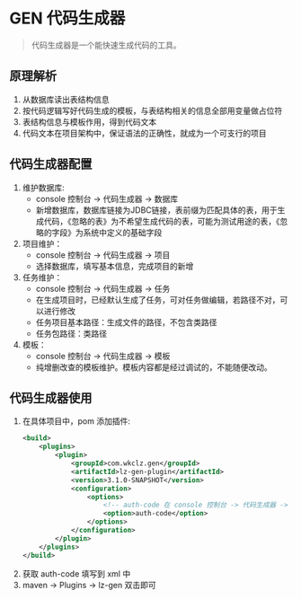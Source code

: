 # GEN 代码生成器
> 代码生成器是一个能快速生成代码的工具。

## 原理解析
1. 从数据库读出表结构信息
2. 按代码逻辑写好代码生成的模板，与表结构相关的信息全部用变量做占位符
3. 表结构信息与模板作用，得到代码文本
4. 代码文本在项目架构中，保证语法的正确性，就成为一个可支行的项目

## 代码生成器配置
1. 维护数据库:
    - console 控制台 -> 代码生成器 -> 数据库
    - 新增数据库，数据库链接为JDBC链接，表前缀为匹配具体的表，用于生成代码，《忽略的表》为不希望生成代码的表，可能为测试用途的表，《忽略的字段》为系统中定义的基础字段
2. 项目维护：
    - console 控制台 -> 代码生成器 -> 项目
    - 选择数据库，填写基本信息，完成项目的新增
3. 任务维护：
    - console 控制台 -> 代码生成器 -> 任务
    - 在生成项目时，已经默认生成了任务，可对任务做编辑，若路径不对，可以进行修改
    - 任务项目基本路径：生成文件的路径，不包含类路径
    - 任务包路径：类路径
4. 模板：
    - console 控制台 -> 代码生成器 -> 模板
    - 纯增删改查的模板维护。模板内容都是经过调试的，不能随便改动。
    

## 代码生成器使用
1. 在具体项目中，pom 添加插件:
    ```xml
    <build>
        <plugins>
            <plugin>
                <groupId>com.wkclz.gen</groupId>
                <artifactId>lz-gen-plugin</artifactId>
                <version>3.1.0-SNAPSHOT</version>
                <configuration>
                    <options>
                        <!-- auth-code 在 console 控制台 -> 代码生成器 -> 项目 中找 -->
                        <option>auth-code</option>
                    </options>
                </configuration>
            </plugin>
        </plugins>
    </build>
   ```
2. 获取 auth-code 填写到 xml 中
3. maven -> Plugins -> lz-gen 双击即可
